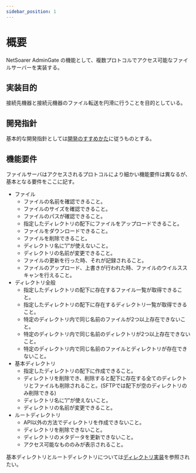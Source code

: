 ```yaml
---
sidebar_position: 1
---
```

# 概要
NetSoarer AdminGate の機能として、複数プロトコルでアクセス可能なファイルサーバーを実装する。

## 実装目的
接続先機器と接続元機器のファイル転送を円滑に行うことを目的としている。

## 開発指針
基本的な開発指針としては[開発のすすめかた](https://docs.teigi.dev/docs/dev/develop)に従うものとする。

## 機能要件
ファイルサーバはアクセスされるプロトコルにより細かい機能要件は異なるが、基本となる要件をここに記す。

- ファイル
  - ファイルの名前を確認できること。
  - ファイルのサイズを確認できること。
  - ファイルのパスが確認できること。
  - 指定したディレクトリの配下にファイルをアップロードできること。
  - ファイルをダウンロードできること。
  - ファイルを削除できること。
  - ディレクトリ名に”/”が使えないこと。
  - ディレクトリの名前が変更できること。
  - ファイルの更新を行った時、それが記録されること。
  - ファイルのアップロード、上書きが行われた時、ファイルのウイルススキャンを行えること。
- ディレクトリ全般
  - 指定したディレクトリの配下に存在するファイル一覧が取得できること。
  - 指定したディレクトリの配下に存在するディレクトリ一覧が取得できること。
  - 特定のディレクトリ内で同じ名前のファイルが2つ以上存在できないこと。
  - 特定のディレクトリ内で同じ名前のディレクトリが2つ以上存在できないこと。
  - 特定のディレクトリ内で同じ名前のファイルとディレクトリが存在できないこと。
- 基本ディレクトリ
  - 指定したディレクトリの配下に作成できること。
  - ディレクトリを削除でき、削除すると配下に存在する全てのディレクトリとファイルも削除されること。(SFTPでは配下が空のディレクトリのみ削除できる)
  - ディレクトリ名に”/”が使えないこと。
  - ディレクトリの名前が変更できること。
- ルートディレクトリ
  - API以外の方法でディレクトリを作成できないこと。
  - ディレクトリを削除できないこと。
  - ディレクトリのメタデータを更新できないこと。
  - アクセス可能なもののみが表示されること。

基本ディレクトリとルートディレクトリについては[ディレクトリ実装](/docs/forDev/fileserver/directory)を参照されたい。
